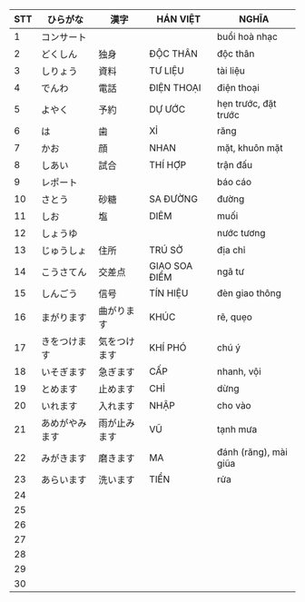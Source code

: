 |STT|ひらがな|漢字|HÁN VIỆT|NGHĨA
|---|----|---|---|---|
1|コンサート|||buổi hoà nhạc|
2|どくしん|独身|ĐỘC THÂN|độc thân|
3|しりょう|資料|TƯ LIỆU|tài liệu|
4|でんわ|電話|ĐIỆN THOẠI|điện thoại|
5|よやく|予約|DỰ ƯỚC|hẹn trước, đặt trước|
6|は|歯|XỈ|răng|
7|かお|顔|NHAN|mặt, khuôn mặt|
8|しあい|試合|THÍ HỢP|trận đấu|
9|レポート|||báo cáo|
10|さとう|砂糖|SA ĐƯỜNG|đường|
11|しお|塩|DIÊM|muối|
12|しょうゆ|||nước tương|
13|じゅうしょ|住所|TRÚ SỞ|địa chỉ|
14|こうさてん|交差点|GIAO SOA ĐIỂM|ngã tư|
15|しんごう|信号|TÍN HIỆU|đèn giao thông|
16|まがります|曲がります|KHÚC|rẽ, quẹo|
17|きをつけます|気をつけます|KHÍ PHÓ|chú ý|
18|いそぎます|急ぎます|CẤP|nhanh, vội|
19|とめます|止めます|CHỈ|dừng|
20|いれます|入れます|NHẬP|cho vào|
21|あめがやみます|雨が止みます|VŨ|tạnh mưa|
22|みがきます|磨きます|MA|đánh (răng), mài giũa|
23|あらいます|洗います|TIỂN|rửa|
24|||||
25|||||
26|||||
27|||||
28|||||
29|||||
30|||||